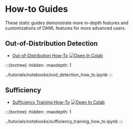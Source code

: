 How-to Guides
=========

These static guides demonstrate more in-depth features and customizations of DAML features for more advanced users.

Out-of-Distribution Detection
---------

- [Out-of-Distribution How-To](../tutorials/notebooks/ood_detection_how_to) [![Open In Colab][colab-badge]][oodht-colab]

:::{toctree}
:hidden:
:maxdepth: 1

../tutorials/notebooks/ood_detection_how_to.ipynb
:::

Sufficiency
-------

- [Sufficiency Training How-To](../tutorials/notebooks/sufficiency_training_how_to) [![Open In Colab][colab-badge]][suffht-colab]

:::{toctree}
:hidden:
:maxdepth: 1

../tutorials/notebooks/sufficiency_training_how_to.ipynb
:::

[colab-badge]: https://colab.research.google.com/assets/colab-badge.svg
[oodht-colab]: https://colab.research.google.com/github/aria-ml/daml/blob/main/docs/tutorials/notebooks/ood_detection_how_to.ipynb
[suffht-colab]: https://colab.research.google.com/github/aria-ml/daml/blob/main/docs/tutorials/notebooks/sufficiency_training_how_to.ipynb